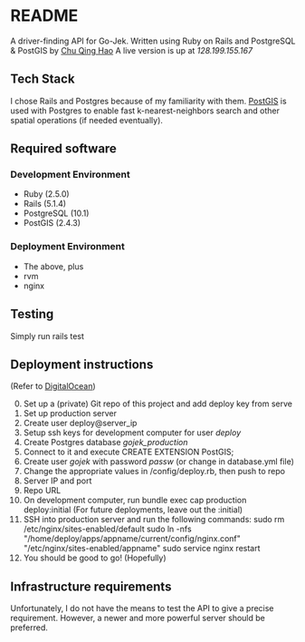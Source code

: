 # README

A driver-finding API for Go-Jek. 
Written using Ruby on Rails and PostgreSQL & PostGIS by [Chu Qing Hao](qinghao1.com)
A live version is up at *128.199.155.167*

## Tech Stack
I chose Rails and Postgres because of my familiarity with them.
[PostGIS](postgis.net) is used with Postgres to enable fast
k-nearest-neighbors search and other spatial operations (if needed eventually).

## Required software
### Development Environment
- Ruby (2.5.0)
- Rails (5.1.4)
- PostgreSQL (10.1)
- PostGIS (2.4.3)

### Deployment Environment
- The above, plus
- rvm
- nginx

## Testing
Simply run
	rails test

## Deployment instructions
(Refer to [DigitalOcean](https://www.digitalocean.com/community/tutorials/deploying-a-rails-app-on-ubuntu-14-04-with-capistrano-nginx-and-puma))

0. Set up a (private) Git repo of this project and add deploy key from serve
1. Set up production server
 1. Create user deploy@server_ip
 2. Setup ssh keys for development computer for user *deploy* 
 3. Create Postgres database *gojek_production*
 4. Connect to it and execute
 	CREATE EXTENSION PostGIS;
 5. Create user *gojek* with password *passw* (or change in database.yml file)
2. Change the appropriate values in /config/deploy.rb, then push to repo
 1. Server IP and port
 2. Repo URL
3. On development computer, run
	bundle exec cap production deploy:initial
 (For future deployments, leave out the :initial)
4. SSH into production server and run the following commands:
	sudo rm /etc/nginx/sites-enabled/default
	sudo ln -nfs "/home/deploy/apps/appname/current/config/nginx.conf" "/etc/nginx/sites-enabled/appname"
	sudo service nginx restart
5. You should be good to go! (Hopefully)

## Infrastructure requirements
Unfortunately, I do not have the means to test the API to give a precise requirement. However, a newer and more powerful server should be preferred.
